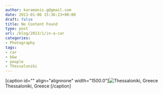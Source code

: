 ```yaml
---
author: karamanis.g@gmail.com
date: 2013-01-06 15:36:23+00:00
draft: false
title: No Content Found
type: post
url: /blog/2013/1/in-a-car
categories:
- Photography
tags:
- car
- b&w
- people
- Thessaloniki
---
```


[caption id="" align="alignnone" width="1500.0"]![ Thessaloniki, Greece ](/images/2013-01-06-20131in-a-car/20121225-R0012707.jpg)
 Thessaloniki, Greece [/caption]
